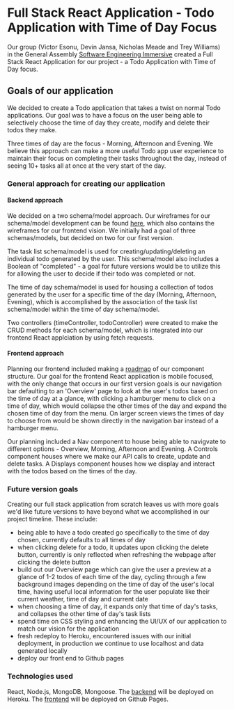 # Full Stack React Application - Todo Application with Time of Day Focus

Our group (Victor Esonu, Devin Jansa, Nicholas Meade and Trey Williams) in the General Assembly [Software Engineering Immersive](https://generalassemb.ly/education/software-engineering-immersive-remote) created a Full Stack React Application for our project - a Todo Application with Time of Day focus.

## Goals of our application

We decided to create a Todo application that takes a twist on normal Todo applications. Our goal was to have a focus on the user being able to selectively choose the time of day they create, modify and delete their todos they make.

Three times of day are the focus - Morning, Afternoon and Evening. We believe this approach can make a more useful Todo app user experience to maintain their focus on completing their tasks throughout the day, instead of seeing 10+ tasks all at once at the very start of the day.

### General approach for creating our application

#### Backend approach

We decided on a two schema/model approach. Our wireframes for our schema/model development can be found [here](https://wireframe.cc/ukyPzy), which also contains the wireframes for our frontend vision. We initially had a goal of three schemas/models, but decided on two for our first version.

The task list schema/model is used for creating/updating/deleting an individual todo generated by the user. This schema/model also includes a Boolean of "completed" - a goal for future versions would be to utilize this for allowing the user to decide if their todo was completed or not.

The time of day schema/model is used for housing a collection of todos generated by the user for a specific time of the day (Morning, Afternoon, Evening), which is accomplished by the association of the task list schema/model within the time of day schema/model.

Two controllers (timeController, todoController) were created to make the CRUD methods for each schema/model, which is integrated into our frontend React applciation by using fetch requests.

#### Frontend approach

Planning our frontend included making a [roadmap](https://wireframe.cc/lbP3m1) of our component structure. Our goal for the frontend React application is mobile focused, with the only change that occurs in our first version goals is our navigation bar defaulting to an 'Overview' page to look at the user's todos based on the time of day at a glance, with clicking a hamburger menu to click on a time of day, which would collapse the other times of the day and expand the chosen time of day from the menu. On larger screen views the times of day to choose from would be shown directly in the navigation bar instead of a hamburger menu.

Our planning included a Nav component to house being able to navigvate to different options - Overview, Morning, Afternoon and Evening. A Controls component houses where we make our API calls to create, update and delete tasks. A Displays component houses how we display and interact with the todos based on the times of the day.

### Future version goals

Creating our full stack application from scratch leaves us with more goals we'd like future versions to have beyond what we accomplished in our project timeline. These include:

- being able to have a todo created go specifically to the time of day chosen, currently defaults to all times of day
- when clicking delete for a todo, it updates upon clicking the delete button, currently is only reflected when refreshing the webpage after clicking the delete button
- build out our Overview page which can give the user a preview at a glance of 1-2 todos of each time of the day, cycling through a few background images depending on the time of day of the user's local time, having useful local information for the user populate like their current weather, time of day and current date
- when choosing a time of day, it expands only that time of day's tasks, and collapses the other time of day's task lists
- spend time on CSS styling and enhancing the UI/UX of our application to match our vision for the application
- fresh redeploy to Heroku, encountered issues with our initial deployment, in production we continue to use localhost and data generated locally
- deploy our front end to Github pages

### Technologies used

React, Node.js, MongoDB, Mongoose. The [backend](https://github.com/Team-French-Fries/todo-fries-api) will be deployed on Heroku. The [frontend](https://github.com/Team-French-Fries/todo-fries-client) will be deployed on Github Pages.
